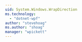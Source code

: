 ```yaml
---
uid: System.Windows.WrapDirection
ms.technology: 
  - "dotnet-wpf"
author: "stevehoag"
ms.author: "shoag"
manager: "wpickett"
---
```

